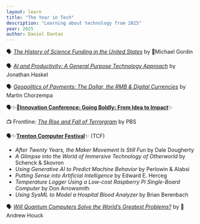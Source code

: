 ```yaml
---
layout: learn
title: "The Year in Tech"
description: "Learning about technology from 2025"
year: 2025
author: Daniel Dantas
---
```


🗣️ [_The History of Science Funding in the United States_](https://alumni.princeton.edu/events/tigerside-chat-history-science-funding-united-states) by 🐯Michael Gordin <!-- 6/10/2025 -->

🗣️ [*AI and Productivity: A General Purpose Technology Approach*](https://bcf.princeton.edu/events/jonathan-haskel-on-ai-and-productivity-a-general-purpose-technology-approach/) by Jonathan Haskel <!-- 6/5/2025 -->

🗣️ [*Geopolitics of Payments: The Dollar, the RMB & Digital Currencies*](https://bcf.princeton.edu/events/martin-chorzempa-on-geopolitics-of-payments-the-dollar-the-rmb-and-digital-currencies/) by Martin Chorzempa <!-- 5/28/2025 -->

🗣️✨🐯[**Innovation Conference: Going Boldly: From Idea to Impact**](https://innovation.princeton.edu/reunions2025)✨ <!-- 5/23/2025 -->

<!--📔 [_New Scientist_](https://www.newscientist.com/): Science & Technology News, Mar. 22 - Apr. 4  4/2/2025 -->

📺 Frontline: [_The Rise and Fall of Terrorgram_](https://www.pbs.org/wgbh/frontline/documentary/the-rise-and-fall-of-terrorgram/) by PBS <!-- 4/1/2025 -->

🗣️✨[**Trenton Computer Festival**](https://tcf-nj.org/)✨ (TCF) <!-- 3/29/2025 -->
- _After Twenty Years, the Maker Movement Is Still Fun_	by Dale Dougherty
- _A Glimpse into the World of Immersive Technology of Otherworld_	by	Schenck & Skovron
- _Using Generative AI to Predict Machine Behavior_ by Perlowin & Alabsi
- _Putting Sense into Artificial Intelligence_ by Edward E. Herceg
- _Temperature Logger Using a Low-cost Raspberry Pi Single-Board Computer_ by Don Arrowsmith
- _Using SysML to Model a Hospital Blood Analyzer_ by Brian Berenbach


<!-- 📔 [_Popular Mechanics_](https://www.popularmechanics.com/), Mar. - Apr.  3/28/2025 -->

<!-- 📔 [_Quanta_](https://www.quantamagazine.org/), Jan. - Feb. 19 3/21/2025 -->

🗣️ [_Will Quantum Computers Solve the World’s Greatest Problems?_](https://www.pppl.gov/events/2025/science-saturday-will-quantum-computers-solve-world%E2%80%99s-greatest-problems) by 🐯Andrew Houck <!-- 3/1/2025 -->
